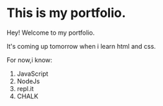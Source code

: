 # This is my portfolio.

Hey! Welcome to my portfolio.

It's coming up tomorrow when i learn html and css.

For now,i know:

1. JavaScript
1. NodeJs
1. repl.it 
1. CHALK
